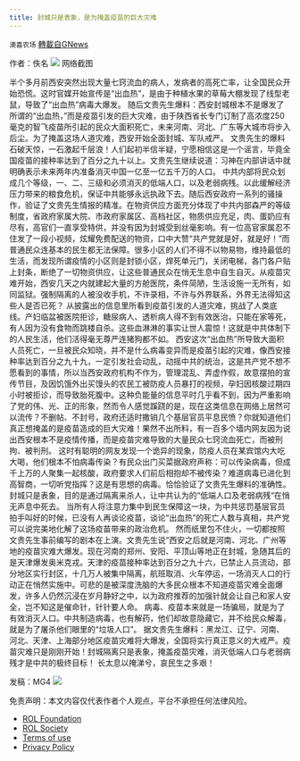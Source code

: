 ```yaml
---
title: 封城只是表象，是为掩盖疫苗的巨大灾难
---
```

`澳喜农场` [轉載自GNews](https://gnews.org/zh-hans/1852981/)

作者：佚名
![](https://assets.gnews.org/wp-content/uploads/2022/01/佚名.png)
网络截图

半个多月前西安突然出现大量七窍流血的病人，发病者的高死亡率，让全国民众开始恐慌。这时官媒开始宣传是“出血热”，是由于种植水果的草莓大棚发现了线型老鼠，导致了“出血热”病毒大爆发。
随后文贵先生爆料：西安封城根本不是爆发了所谓的“出血热，”而是疫苗引发的巨大灾难，由于陕西省长专门订制了高浓度250毫克的智飞疫苗所引起的民众大面积死亡，未来河南、河北、广东等大城市将步入后尘。为了掩盖这场人道灾难，西安开始全面封城、军队戒严。
文贵先生的爆料石破天惊，一石激起千层浪！人们起初半信半疑，宁愿相信这是一个谣言，毕竟全国疫苗的接种率达到了百分之九十以上。文贵先生继续说道：习神在内部讲话中就明确表示未来两年内准备消灭中国一亿至一亿五千万的人口。
中共内部将民众划成几个等级，一、二、三级和必须消灭的低端人口，以及老弱病残。以此缓解经济压力带来的粮食危机，保证中共能够永远执政下去。随后西安政府一系列的骚操作，验证了文贵先生情报的精准。在物资供应方面充分体现了中共内部森严的等级制度，省政府家属大院、市政府家属区、高档社区，物质供应充足，肉、蛋奶应有尽有，高官们一直享受特供，并没有因为封城受到丝毫影响。有一位高官家属忍不住发了一段小视频，炫耀免费配送的物资，口中大赞“共产党就是好，就是好！”而普通民众连基本的民生都无法保障。很多小区的人们不得不以物易物，维持最低的生活，而发现所谓疫情的小区则是封锁小区，焊死单元门，关闭电梯，各门各户贴上封条，断绝了一切物资供应，让这些普通民众在悄无生息中自生自灭。从疫苗灾难开始，西安几天之内就建起大量的方舱医院，条件简陋，生活设施一无所有，如同监狱。强制隔离的人被没收手机，不许录相，不许与外界联系，外界无法得知这些人是否已死？
从披露出的信息里所看到疫苗引发的人道灾难，挑战了人类底线。产妇临盆被医院拒诊，糖尿病人、透析病人得不到有效医治，只能在家等死，有人因为没有食物而跳楼自杀。这些血淋淋的事实让世人震惊！这就是中共体制下的人民生活，他们活得毫无尊严连猪狗都不如。
西安这次“出血热”所导致大面积人员死亡，一旦被民众知晓，并不是什么病毒变异而是疫苗引起的灾难，像西安接种率达到百分之九十九，一定引发社会动乱，动摇中共的统治，这是共产党不想不愿看到的事情，所以当西安政府机构不作为，管理混乱、弄虚作假，故意摆拍的宣传节目，及因饥饿外出买馒头的农民工被防疫人员暴打的视频，孕妇因核酸过期四小时被拒诊，而导致胎死腹中。这种负能量的信息平时几乎看不到，因为严重影响了党的伟、光、正的形象，然而令人感觉蹊跷的是，现在这类信息在网络上居然可以流传？不删帖、不封号，政府还适时撒销几个基层官员平息民愤？你就知道他们真正想掩盖的是疫苗造成的巨大灾难！果然不出所料，有一百多个墙内网友因为说出西安根本不是疫情传播，而是疫苗灾难导致的大量民众七窍流血死亡，而被刑拘、被判刑。
这时有聪明的网友发现一个诡异的现象，防疫人员在某宾馆内大吃大喝，他们根本不怕病毒传染？有民众出门买菜据政府声称：可以传染病毒，但成千上万的人聚集一起核酸，政府要求人们前后相抱却不被传染？难道病毒已进化到高智商，一切听党指挥？这是有思想的病毒。恰恰验证了文贵先生爆料的准确性。封城只是表象，目的是通过隔离来杀人，让中共认为的“低端人口及老弱病残“在悄无声息中死去。
当所有人将注意力集中到民生保障这一块，为中共惩罚基层官员拍手叫好的时候，已没有人再谈论疫苗，谈论“出血热”的死亡人数与真相，共产党可以说完美地化解了这场疫苗带来的政治危机。
然而纸里包不住火，一切都按照文贵先生事前编写的剧本在上演。文贵先生说“西安之后就是河南、河北、广州等地的疫苗灾难大爆发。现在河南的郑州、安阳、平顶山等地正在封城，急随其后的是天津爆发奥米克戎。天津的疫苗接种率达到百分之九十六，已禁止人员流动，部分地区实行封区，十几万人被集中隔离，航班取消、火车停运，一场消灭人口的行动正在悄然实施中。可悲的是被深度洗脑的大多民众根本不知道疫苗灾难全面爆发，许多人仍然沉浸在岁月静好之中，以为政府推荐的加强针就会让自己和家人安全，岂不知这是催命针，针针要人命。
病毒、疫苗本来就是一场骗局，就是为了有效消灭人口。中共制造病毒，也有解药，他们却故意隐藏它，并不给民众解毒，就是为了屠杀他们眼里的“垃圾人口”。
据文贵先生爆料：黑龙江、辽宁、河南、河北、天津、上海部分地区疫苗灾难将大爆发，全国将实行真正意义的大戒严。疫苗灾难只是刚刚开始！封城隔离只是表象，掩盖疫苗灾难，消灭低端人口与老弱病残才是中共的极终目标！
长太息以掩涕兮，哀民生之多艰！

发稿：MG4
![](https://assets.gnews.org/wp-content/uploads/2022/01/澳喜图标2-1.jpg)
 

免责声明：本文内容仅代表作者个人观点，平台不承担任何法律风险。

- [ROL Foundation](https://rolfoundation.org/)
- [ROL Society](https://rolsociety.org/)
- [Terms of use](https://gnews.org/terms-of-use-3/)
- [Privacy Policy](https://gnews.org/privacy-policy/)
